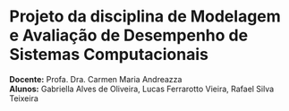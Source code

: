 # Projeto da disciplina de Modelagem e Avaliação de Desempenho de Sistemas Computacionais
**Docente:** Profa. Dra. Carmen Maria Andreazza<br>
**Alunos:** Gabriella Alves de Oliveira, Lucas Ferrarotto Vieira, Rafael Silva Teixeira

